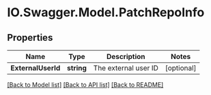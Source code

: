 # IO.Swagger.Model.PatchRepoInfo
## Properties

Name | Type | Description | Notes
------------ | ------------- | ------------- | -------------
**ExternalUserId** | **string** | The external user ID | [optional] 

[[Back to Model list]](../README.md#documentation-for-models) [[Back to API list]](../README.md#documentation-for-api-endpoints) [[Back to README]](../README.md)

